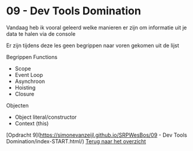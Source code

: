 # 09 - Dev Tools Domination

Vandaag heb ik vooral geleerd welke manieren er zijn om informatie uit je data te halen via de console 

Er zijn tijdens deze les geen begrippen naar voren gekomen uit de lijst

Begrippen
Functions
-	Scope
-	Event Loop
-	Asynchroon
-	Hoisting
-	Closure

Objecten
-	Object literal/constructor
-	Context (this)

[Opdracht 9](https://simonevanzeijl.github.io/SRPWesBos/09 - Dev Tools Domination/index-START.html/)
[Terug naar het overzicht](https://simonevanzeijl.github.io/SRPWesBos/)